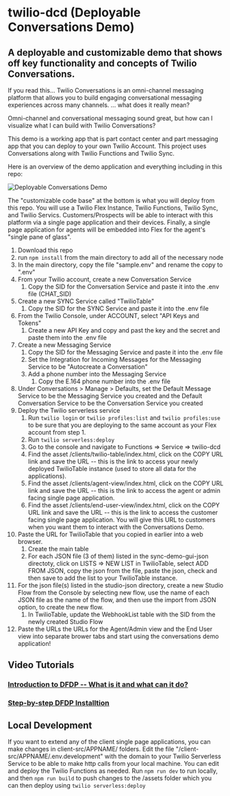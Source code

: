 # twilio-dcd (Deployable Conversations Demo)

## A deployable and customizable demo that shows off key functionality and concepts of Twilio Conversations.

If you read this... Twilio Conversations is an omni-channel messaging platform that allows you to build engaging conversational messaging experiences across many channels. ... what does it really mean?

Omni-channel and conversational messaging sound great, but how can I visualize what I can build with Twilio Conversations?

This demo is a working app that is part contact center and part messaging app that you can deploy to your own Twilio Account. This project uses Conversations along with Twilio Functions and Twilio Sync.

Here is an overview of the demo application and everything including in this repo:

![Deployable Conversations Demo](https://user-images.githubusercontent.com/78064764/201012578-803f7a86-6204-457d-925c-53e568cfc384.png)

The "customizable code base" at the bottom is what you will deploy from this repo. You will use a Twilio Flex Instance, Twilio Functions, Twilio Sync, and Twilio Servics. Customers/Prospects will be able to interact with this platform via a single page application and their devices. Finally, a single page application for agents will be embedded into Flex for the agent's "single pane of glass".

1. Download this repo
2. run `npm install` from the main directory to add all of the necessary node 
3. In the main directory, copy the file "sample.env" and rename the copy to ".env"
4. From your Twilio account, create a new Conversation Service
    1. Copy the SID for the Conversation Service and paste it into the .env file (CHAT_SID)
5. Create a new SYNC Service called "TwilioTable"
    1. Copy the SID for the SYNC Service and paste it into the .env file
6. From the Twilio Console, under ACCOUNT, select "API Keys and Tokens"
    1. Create a new API Key and copy and past the key and the secret and paste them into the .env file
7. Create a new Messaging Service
    1. Copy the SID for the Messaging Service and paste it into the .env file
    2. Set the Integration for Incoming Messages for the Messaging Service to be "Autocreate a Conversation" 
    3. Add a phone number into the Messaging Service
        1. Copy the E.164 phone number into the .env file
8. Under Conversations > Manage > Defaults, set the Default Message Service to be the Messaging Service you created and the Default Conversation Service to be the Conversation Service you created
9. Deploy the Twilio serverless service
    1. Run `twilio login` or `twilio profiles:list` and `twilio profiles:use` to be sure that you are deploying to the same account as your Flex account from step 1.
    2. Run `twilio serverless:deploy`
    3. Go to the console and navigate to Functions => Service => twilio-dcd
    4. Find the asset /clients/twilio-table/index.html, click on the COPY URL link and save the URL -- this is the link to access your newly deployed TwilioTable instance (used to store all data for the applications).
    5. Find the asset /clients/agent-view/index.html, click on the COPY URL link and save the URL -- this is the link to access the agent or admin facing single page application. 
    5. Find the asset /clients/end-user-view/index.html, click on the COPY URL link and save the URL -- this is the link to access the customer facing single page application. You will give this URL to customers when you want them to interact with the Conversations Demo.
10. Paste the URL for TwilioTable that you copied in earlier into a web browser.
    1. Create the main table
    2. For each JSON file (3 of them) listed in the sync-demo-gui-json directoty, click on LISTS => NEW LIST in TwilioTable, select ADD FROM JSON, copy the json from the file, paste the json, check and then save to add the list to your TwilioTable instance.
11. For the json file(s) listed in the studio-json directory, create a new Studio Flow from the Console by selecting new flow, use the name of each JSON file as the name of the flow, and then use the import from JSON option, to create the new flow. 
    1. In TwilioTable, update the WebhookList table with the SID from the newly created Studio Flow
12. Paste the URLs the URLs for the Agent/Admin view and the End User view into separate brower tabs and start using the conversations demo application!


## Video Tutorials

### [Introduction to DFDP -- What is it and what can it do?](https://youtu.be/Ln-PZgzh2us)

### [Step-by-step DFDP Installtion](https://youtu.be/r-KxNoAKBJI)


## Local Development

If you want to extend any of the client single page applications, you can make changes in client-src/APPNAME/ folders. Edit the file "/client-src/APPNAME/.env.development" with the domain to your Twilio Serverless Service to be able to make http calls from your local machine. You can edit and deploy the Twilio Functions as needed. Run `npm run dev` to run locally, and then `npm run build` to push changes to the /assets folder which you can then deploy using `twilio serverless:deploy`
